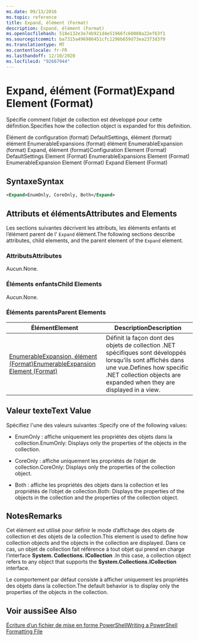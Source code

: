```yaml
---
ms.date: 09/13/2016
ms.topic: reference
title: Expand, élément (Format)
description: Expand, élément (Format)
ms.openlocfilehash: 518e132e3e74b921d4e51966fc60088a22ef63f1
ms.sourcegitcommit: ba7315a496986451cfc1296b659d73ea2373d3f0
ms.translationtype: MT
ms.contentlocale: fr-FR
ms.lasthandoff: 12/10/2020
ms.locfileid: "92667944"
---
```

# <a name="expand-element-format"></a><span data-ttu-id="afb02-103">Expand, élément (Format)</span><span class="sxs-lookup"><span data-stu-id="afb02-103">Expand Element (Format)</span></span>

<span data-ttu-id="afb02-104">Spécifie comment l’objet de collection est développé pour cette définition.</span><span class="sxs-lookup"><span data-stu-id="afb02-104">Specifies how the collection object is expanded for this definition.</span></span>

<span data-ttu-id="afb02-105">Élément de configuration (format) DefaultSettings, élément (format) élément EnumerableExpansions (format) élément EnumerableExpansion (format) Expand, élément (format)</span><span class="sxs-lookup"><span data-stu-id="afb02-105">Configuration Element (Format) DefaultSettings Element (Format) EnumerableExpansions Element (Format) EnumerableExpansion Element (Format) Expand Element (Format)</span></span>

## <a name="syntax"></a><span data-ttu-id="afb02-106">Syntaxe</span><span class="sxs-lookup"><span data-stu-id="afb02-106">Syntax</span></span>

```xml
<Expand>EnumOnly, CoreOnly, Both</Expand>
```

## <a name="attributes-and-elements"></a><span data-ttu-id="afb02-107">Attributs et éléments</span><span class="sxs-lookup"><span data-stu-id="afb02-107">Attributes and Elements</span></span>

<span data-ttu-id="afb02-108">Les sections suivantes décrivent les attributs, les éléments enfants et l’élément parent de l' `Expand` élément.</span><span class="sxs-lookup"><span data-stu-id="afb02-108">The following sections describe attributes, child elements, and the parent element of the `Expand` element.</span></span>

### <a name="attributes"></a><span data-ttu-id="afb02-109">Attributs</span><span class="sxs-lookup"><span data-stu-id="afb02-109">Attributes</span></span>

<span data-ttu-id="afb02-110">Aucun.</span><span class="sxs-lookup"><span data-stu-id="afb02-110">None.</span></span>

### <a name="child-elements"></a><span data-ttu-id="afb02-111">Éléments enfants</span><span class="sxs-lookup"><span data-stu-id="afb02-111">Child Elements</span></span>

<span data-ttu-id="afb02-112">Aucun.</span><span class="sxs-lookup"><span data-stu-id="afb02-112">None.</span></span>

### <a name="parent-elements"></a><span data-ttu-id="afb02-113">Éléments parents</span><span class="sxs-lookup"><span data-stu-id="afb02-113">Parent Elements</span></span>

|<span data-ttu-id="afb02-114">Élément</span><span class="sxs-lookup"><span data-stu-id="afb02-114">Element</span></span>|<span data-ttu-id="afb02-115">Description</span><span class="sxs-lookup"><span data-stu-id="afb02-115">Description</span></span>|
|-------------|-----------------|
|[<span data-ttu-id="afb02-116">EnumerableExpansion, élément (Format)</span><span class="sxs-lookup"><span data-stu-id="afb02-116">EnumerableExpansion Element (Format)</span></span>](./enumerableexpansion-element-format.md)|<span data-ttu-id="afb02-117">Définit la façon dont des objets de collection .NET spécifiques sont développés lorsqu’ils sont affichés dans une vue.</span><span class="sxs-lookup"><span data-stu-id="afb02-117">Defines how specific .NET collection objects are expanded when they are displayed in a view.</span></span>|

## <a name="text-value"></a><span data-ttu-id="afb02-118">Valeur texte</span><span class="sxs-lookup"><span data-stu-id="afb02-118">Text Value</span></span>

<span data-ttu-id="afb02-119">Spécifiez l'une des valeurs suivantes :</span><span class="sxs-lookup"><span data-stu-id="afb02-119">Specify one of the following values:</span></span>

- <span data-ttu-id="afb02-120">EnumOnly : affiche uniquement les propriétés des objets dans la collection.</span><span class="sxs-lookup"><span data-stu-id="afb02-120">EnumOnly: Displays only the properties of the objects in the collection.</span></span>

- <span data-ttu-id="afb02-121">CoreOnly : affiche uniquement les propriétés de l’objet de collection.</span><span class="sxs-lookup"><span data-stu-id="afb02-121">CoreOnly: Displays only the properties of the collection object.</span></span>

- <span data-ttu-id="afb02-122">Both : affiche les propriétés des objets dans la collection et les propriétés de l’objet de collection.</span><span class="sxs-lookup"><span data-stu-id="afb02-122">Both: Displays the properties of the objects in the collection and the properties of the collection object.</span></span>

## <a name="remarks"></a><span data-ttu-id="afb02-123">Notes</span><span class="sxs-lookup"><span data-stu-id="afb02-123">Remarks</span></span>

<span data-ttu-id="afb02-124">Cet élément est utilisé pour définir le mode d’affichage des objets de collection et des objets de la collection.</span><span class="sxs-lookup"><span data-stu-id="afb02-124">This element is used to define how collection objects and the objects in the collection are displayed.</span></span> <span data-ttu-id="afb02-125">Dans ce cas, un objet de collection fait référence à tout objet qui prend en charge l’interface  **System. Collections. ICollection** .</span><span class="sxs-lookup"><span data-stu-id="afb02-125">In this case, a collection object refers to any object that supports the  **System.Collections.ICollection** interface.</span></span>

<span data-ttu-id="afb02-126">Le comportement par défaut consiste à afficher uniquement les propriétés des objets dans la collection.</span><span class="sxs-lookup"><span data-stu-id="afb02-126">The default behavior is to display only the properties of the objects in the collection.</span></span>

## <a name="see-also"></a><span data-ttu-id="afb02-127">Voir aussi</span><span class="sxs-lookup"><span data-stu-id="afb02-127">See Also</span></span>

[<span data-ttu-id="afb02-128">Écriture d’un fichier de mise en forme PowerShell</span><span class="sxs-lookup"><span data-stu-id="afb02-128">Writing a PowerShell Formatting File</span></span>](./writing-a-powershell-formatting-file.md)
